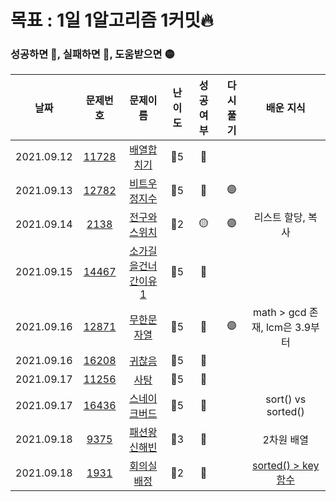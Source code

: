 # 목표 : 1일 1알고리즘 1커밋🔥

### 성공하면 🔵, 실패하면 🔴, 도움받으면 🟡

|    날짜    |                    문제번호                    |                           문제이름                           | 난이도 | 성공여부 | 다시풀기 |                               배운 지식                               |
| :--------: | :--------------------------------------------: | :----------------------------------------------------------: | :----: | :------: | :------: | :-------------------------------------------------------------------: |
| 2021.09.12 | [11728](https://www.acmicpc.net/problem/11728) |     [배열합치기](https://www.acmicpc.net/problem/11728)      |  🥈5   |    🔵    |          |                                                                       |
| 2021.09.13 | [12782](https://www.acmicpc.net/problem/12782) |    [비트우정지수](https://www.acmicpc.net/problem/12782)     |  🥈5   |    🔵    |    🟣    |                                                                       |
| 2021.09.14 |  [2138](https://www.acmicpc.net/problem/2138)  |     [전구와스위치](https://www.acmicpc.net/problem/2138)     |  🥈2   |    🟡    |    🟣    |                           리스트 할당, 복사                           |
| 2021.09.15 | [14467](https://www.acmicpc.net/problem/14467) | [소가길을건너간이유1](https://www.acmicpc.net/problem/14467) |  🥈5   |    🔵    |          |                                                                       |
| 2021.09.16 | [12871](https://www.acmicpc.net/problem/12871) |     [무한문자열](https://www.acmicpc.net/problem/12871)      |  🥈5   |    🔵    |    🟣    |                    math > gcd 존재, lcm은 3.9부터                     |
| 2021.09.16 | [16208](https://www.acmicpc.net/problem/16208) |       [귀찮음](https://www.acmicpc.net/problem/16208)        |  🥈5   |    🔵    |          |                                                                       |
| 2021.09.17 | [11256](https://www.acmicpc.net/problem/11256) |        [사탕](https://www.acmicpc.net/problem/11256)         |  🥈5   |    🔵    |          |                                                                       |
| 2021.09.17 | [16436](https://www.acmicpc.net/problem/16436) |    [스네이크버드](https://www.acmicpc.net/problem/16436)     |  🥈5   |    🔵    |          |                          sort() vs sorted()                           |
| 2021.09.18 |  [9375](https://www.acmicpc.net/problem/9375)  |     [패션왕신해빈](https://www.acmicpc.net/problem/9375)     |  🥈3   |    🔵    |          |                              2차원 배열                               |
| 2021.09.18 |  [1931](https://www.acmicpc.net/problem/1931)  |      [회의실배정](https://www.acmicpc.net/problem/1931)      |  🥈2   |    🔵    |          | [sorted() > key함수](https://docs.python.org/ko/3/howto/sorting.html) |
